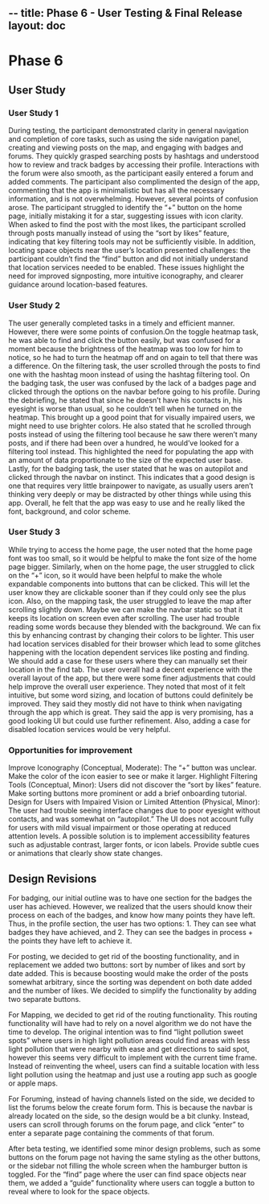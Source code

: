 --
title: Phase 6 - User Testing & Final Release
layout: doc
---


# Phase 6


## User Study


### User Study 1
During testing, the participant demonstrated clarity in general navigation and completion of core tasks, such as using the side navigation panel, creating and viewing posts on the map, and engaging with badges and forums. They quickly grasped searching posts by hashtags and understood how to review and track badges by accessing their profile. Interactions with the forum were also smooth, as the participant easily entered a forum and added comments. The participant also complimented the design of the app, commenting that the app is minimalistic but has all the necessary information, and is not overwhelming.
However, several points of confusion arose. The participant struggled to identify the “+” button on the home page, initially mistaking it for a star, suggesting issues with icon clarity. When asked to find the post with the most likes, the participant scrolled through posts manually instead of using the “sort by likes” feature, indicating that key filtering tools may not be sufficiently visible. In addition, locating space objects near the user’s location presented challenges: the participant couldn’t find the “find” button and did not initially understand that location services needed to be enabled. These issues highlight the need for improved signposting, more intuitive iconography, and clearer guidance around location-based features.
### User Study 2
The user generally completed tasks in a timely and efficient manner. However, there were some points of confusion.On the toggle heatmap task, he was able to find and click the button easily, but was confused for a moment because the brightness of the heatmap was too low for him to notice, so he had to turn the heatmap off and on again to tell that there was a difference. On the filtering task, the user scrolled through the posts to find one with the hashtag moon instead of using the hashtag filtering tool. On the badging task, the user was confused by the lack of a badges page and clicked through the options on the navbar before going to his profile.
During the debriefing, he stated that since he doesn’t have his contacts in, his eyesight is worse than usual, so he couldn’t tell when he turned on the heatmap. This brought up a good point that for visually impaired users, we might need to use brighter colors. He also stated that he scrolled through posts instead of using the filtering tool because he saw there weren’t many posts, and if there had been over a hundred, he would’ve looked for a filtering tool instead. This highlighted the need for populating the app with an amount of data proportionate to the size of the expected user base. Lastly, for the badging task, the user stated that he was on autopilot and clicked through the navbar on instinct. This indicates that a good design is one that requires very little brainpower to navigate, as usually users aren’t thinking very deeply or may be distracted by other things while using this app. Overall, he felt that the app was easy to use and he really liked the font, background, and color scheme.


### User Study 3
While trying to access the home page, the user noted that the home page font was too small, so it would be helpful to make the font size of the home page bigger. Similarly, when on the home page, the user struggled to click on the “+” icon, so it would have been helpful to make the whole expandable components into buttons that can be clicked. This will let the user know they are clickable sooner than if they could only see the plus icon. Also, on the mapping task, the user struggled to leave the map after scrolling slightly down. Maybe we can make the navbar static so that it keeps its location on screen even after scrolling. The user had trouble reading some words because they blended with the background. We can fix this by enhancing contrast by changing their colors to be lighter. This user had location services disabled for their browser which lead to some glitches happening with the location dependent services like posting and finding. We should add a case for these users where they can manually set their location in the find tab.
The user overall had a decent experience with the overall layout of the app, but there were some finer adjustments that could help improve the overall user experience. They noted that most of it felt intuitive, but some word sizing, and location of buttons could definitely be improved. They said they mostly did not have to think when navigating through the app which is great. They said the app is very promising, has a good looking UI but could use further refinement. Also, adding a case for disabled location services would be very helpful. 


### Opportunities for improvement
Improve Iconography (Conceptual, Moderate): The “+” button was unclear. Make the color of the icon easier to see or make it larger.
Highlight Filtering Tools (Conceptual, Minor): Users did not discover the “sort by likes” feature. Make sorting buttons more prominent or add a brief onboarding tutorial.
Design for Users with Impaired Vision or Limited Attention (Physical, Minor): The user had trouble seeing interface changes due to poor eyesight without contacts, and was somewhat on “autopilot.” The UI does not account fully for users with mild visual impairment or those operating at reduced attention levels. A possible solution is to implement accessibility features such as adjustable contrast, larger fonts, or icon labels. Provide subtle cues or animations that clearly show state changes.




## Design Revisions


For badging, our initial outline was to have one section for the badges the user has achieved. However, we realized that the users should know their process on each of the badges, and know how many points they have left. Thus, in the profile section, the user has two options: 1. They can see what badges they have achieved, and 2. They can see the badges in process + the points they have left to achieve it.


For posting, we decided to get rid of the boosting functionality, and in replacement we added two buttons: sort by number of likes and sort by date added. This is because boosting would make the order of the posts somewhat arbitrary, since the sorting was dependent on both date added and the number of likes. We decided to simplify the functionality by adding two separate buttons.


For Mapping, we decided to get rid of the routing functionality. This routing functionality will have had to rely on a novel algorithm we do not have the time to develop. The original intention was to find “light pollution sweet spots” where users in high light pollution areas could find areas with less light pollution that were nearby with ease and get directions to said spot, however this seems very difficult to implement with the current time frame. Instead of reinventing the wheel, users can find a suitable location with less light pollution using the heatmap and just use a routing app such as google or apple maps.


For Foruming, instead of having channels listed on the side, we decided to list the forums below the create forum form. This is because the navbar is already located on the side, so the design would be a bit clunky. Instead, users can scroll through forums on the forum page, and click “enter” to enter a separate page containing the comments of that forum.


After beta testing, we identified some minor design problems, such as some buttons on the forum page not having the same styling as the other buttons, or the sidebar not filling the whole screen when the hamburger button is toggled. For the “find” page where the user can find space objects near them, we added a “guide” functionality where users can toggle a button to reveal where to look for the space objects.


